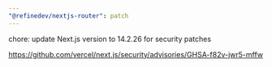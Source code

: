 ```yaml
---
"@refinedev/nextjs-router": patch
---
```


chore: update Next.js version to 14.2.26 for security patches

https://github.com/vercel/next.js/security/advisories/GHSA-f82v-jwr5-mffw
